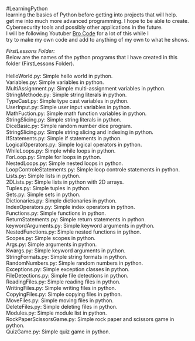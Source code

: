 #LearningPython
<br />
learning the basics of Python before getting into projects that will help.<br />
get me into much more advanced programming. I hope to be able to create.<br />
Cybersecurity tools and possibly other applications in the future.<br />
I will be following Youtuber [Bro Code](https://www.youtube.com/@BroCodez) for a lot of this while I<br />
try to make my own code and add to anything of my own to what he shows.<br />

*FirstLessons Folder:*<br />
Below are the names of the python programs that I have created in this folder (FirstLessons Folder).<br />
<br />
    HelloWorld.py: Simple hello world in python.<br />
    Variables.py: Simple variables in python.<br />
    MultiAssignment.py: Simple multi-assignment variables in python.<br />
    StringMethode.py: Simple string literals in python.<br />
    TypeCast.py: Simple type cast variables in python.<br />
    UserInput.py: Simple user input variables in python.<br />
    MathFuction.py: Simple math function variables in python.<br />
    StringSlicing.py: Simple string literals in python.<br />
    DiceBasic.py: Simple random number dice program.<br />
    StringSlicing.py: Simple string slicing and indexing in python.<br />
    IfStatements.py: Simple if statements in python.<br />
    LogicalOperators.py: Simple logical operators in python.<br />
    WhileLoops.py: Simple while loops in python.<br />
    ForLoop.py: Simple for loops in python.<br />
    NestedLoops.py: Simple nested loops in python.<br />
    LoopControleStatements.py: Simple loop controle statements in python.<br />
    Lists.py: Simple lists in python.<br />
    2DLists.py: Simple lists in python with 2D arrays.<br />
    Tuples.py: Simple tuples in python.<br />
    Sets.py: Simple sets in python.<br />
    Dictionaries.py: Simple dictionaries in python.<br />
    IndexOperators.py: Simple index operators in python.<br />
    Functions.py: Simple functions in python.<br />
    ReturnStatements.py: Simple return statements in python.<br />
    keywordArguments.py: Simple keyword arguments in python.<br />
    NestedFunctions.py: Simple nested functions in python.<br />
    Scopes.py: Simple scopes in python. <br />
    Args.py: Simple arguments in python. <br />
    Kwargs.py: Simple keyword arguments in python. <br />
    StringFormats.py: Simple string formats in python. <br />
    RandomNumbers.py: Simple random numbers in python. <br />
    Exceptions.py: Simple exception classes in python. <br />
    FileDetections.py: Simple file detections in python. <br />
    ReadingFiles.py: Simple reading files in python. <br />
    WritingFiles.py: Simple writing files in python. <br />
    CopyingFiles.py: Simple copying files in python. <br />
    MoveFiles.py: Simple moving files in python. <br />
    DeleteFiles.py: Simple deleting files in python. <br />
    Modules.py: Simple module list in python. <br />
    RockPaperScissorsGame.py: Simple rock paper and scissors game in python. <br />
    QuizGame.py: Simple quiz game in python. <br />
    

